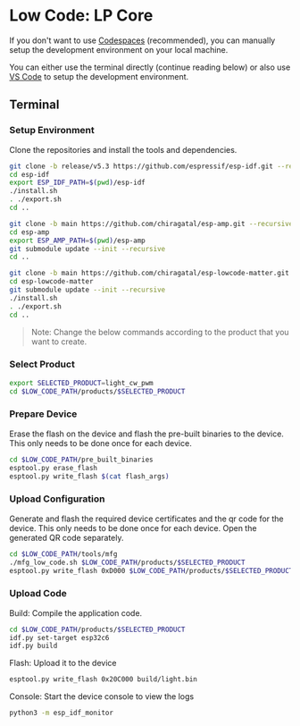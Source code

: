 # Low Code: LP Core

If you don't want to use [Codespaces](../README.md#start-codespace) (recommended), you can manually setup the development environment on your local machine.

You can either use the terminal directly (continue reading below) or also use [VS Code](./getting_started_vscode.md) to setup the development environment.

## Terminal

### Setup Environment

Clone the repositories and install the tools and dependencies.

```sh
git clone -b release/v5.3 https://github.com/espressif/esp-idf.git --recursive
cd esp-idf
export ESP_IDF_PATH=$(pwd)/esp-idf
./install.sh
. ./export.sh
cd ..
```

```sh
git clone -b main https://github.com/chiragatal/esp-amp.git --recursive
cd esp-amp
export ESP_AMP_PATH=$(pwd)/esp-amp
git submodule update --init --recursive
cd ..
```

```sh
git clone -b main https://github.com/chiragatal/esp-lowcode-matter.git --recursive
cd esp-lowcode-matter
git submodule update --init --recursive
./install.sh
. ./export.sh
cd ..
```

> Note: Change the below commands according to the product that you want to create.

### Select Product

```sh
export SELECTED_PRODUCT=light_cw_pwm
cd $LOW_CODE_PATH/products/$SELECTED_PRODUCT
```

### Prepare Device

Erase the flash on the device and flash the pre-built binaries to the device. This only needs to be done once for each device.

```sh
cd $LOW_CODE_PATH/pre_built_binaries
esptool.py erase_flash
esptool.py write_flash $(cat flash_args)
```

### Upload Configuration

Generate and flash the required device certificates and the qr code for the device. This only needs to be done once for each device.
Open the generated QR code separately.

```sh
cd $LOW_CODE_PATH/tools/mfg
./mfg_low_code.sh $LOW_CODE_PATH/products/$SELECTED_PRODUCT
esptool.py write_flash 0xD000 $LOW_CODE_PATH/products/$SELECTED_PRODUCT/configuration/output/<mac_address>/<mac_address>_esp_secure_cert.bin 0x1F2000 $LOW_CODE_PATH/products/$SELECTED_PRODUCT/configuration/output/<mac_address>/<mac_address>_fctry.bin
```

### Upload Code

Build: Compile the application code.

```sh
cd $LOW_CODE_PATH/products/$SELECTED_PRODUCT
idf.py set-target esp32c6
idf.py build
```

Flash: Upload it to the device

```sh
esptool.py write_flash 0x20C000 build/light.bin
```

Console: Start the device console to view the logs

```sh
python3 -m esp_idf_monitor
```
